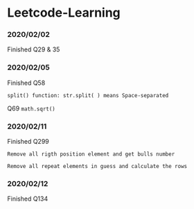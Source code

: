 # Leetcode-Learning
### 2020/02/02
Finished Q29 & 35

### 2020/02/05
Finished Q58
```
split() function: str.split( ) means Space-separated
```
Q69 ```math.sqrt()```

### 2020/02/11
Finished Q299
```
Remove all rigth position element and get bulls number

Remove all repeat elements in guess and calculate the rows
```
### 2020/02/12
Finished Q134
```
```
